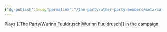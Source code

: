 ```yaml
---
{"dg-publish":true,"permalink":"/the-party/other-party-members/meta/caleb-hamlet/","tags":["Player"],"noteIcon":"","created":"2024-12-02T22:23:46.463+00:00","updated":"2024-12-23T14:13:34.691+00:00"}
---
```


Plays [[The Party/Wurinn Fuuldrusch\|Wurinn Fuuldrusch]] in the campaign. 
